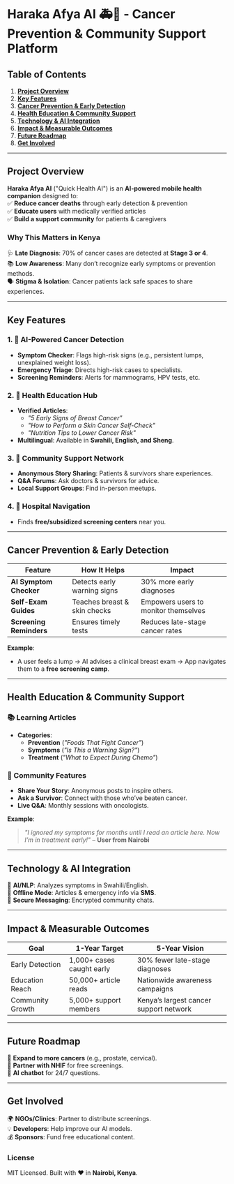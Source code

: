 # **Haraka Afya AI 🚑🧠 - Cancer Prevention & Community Support Platform**  

## **Table of Contents**  
1. **[Project Overview](#project-overview)**  
2. **[Key Features](#key-features)**  
3. **[Cancer Prevention & Early Detection](#cancer-prevention--early-detection)**  
4. **[Health Education & Community Support](#health-education--community-support)**  
5. **[Technology & AI Integration](#technology--ai-integration)**  
6. **[Impact & Measurable Outcomes](#impact--measurable-outcomes)**  
7. **[Future Roadmap](#future-roadmap)**  
8. **[Get Involved](#get-involved)**  

---

## **Project Overview**  

**Haraka Afya AI** ("Quick Health AI") is an **AI-powered mobile health companion** designed to:  
✅ **Reduce cancer deaths** through early detection & prevention  
✅ **Educate users** with medically verified articles  
✅ **Build a support community** for patients & caregivers  

### **Why This Matters in Kenya**  
🩺 **Late Diagnosis**: 70% of cancer cases are detected at **Stage 3 or 4**.  
📚 **Low Awareness**: Many don’t recognize early symptoms or prevention methods.  
🗣️ **Stigma & Isolation**: Cancer patients lack safe spaces to share experiences.  

---

## **Key Features**  

### **1. 🚨 AI-Powered Cancer Detection**  
- **Symptom Checker**: Flags high-risk signs (e.g., persistent lumps, unexplained weight loss).  
- **Emergency Triage**: Directs high-risk cases to specialists.  
- **Screening Reminders**: Alerts for mammograms, HPV tests, etc.  

### **2. 📖 Health Education Hub**  
- **Verified Articles**:  
  - *"5 Early Signs of Breast Cancer"*  
  - *"How to Perform a Skin Cancer Self-Check"*  
  - *"Nutrition Tips to Lower Cancer Risk"*  
- **Multilingual**: Available in **Swahili, English, and Sheng**.  

### **3. 💬 Community Support Network**  
- **Anonymous Story Sharing**: Patients & survivors share experiences.  
- **Q&A Forums**: Ask doctors & survivors for advice.  
- **Local Support Groups**: Find in-person meetups.  

### **4. 🏥 Hospital Navigation**  
- Finds **free/subsidized screening centers** near you.  

---

## **Cancer Prevention & Early Detection**  

| **Feature** | **How It Helps** | **Impact** |
|------------|----------------|------------|
| **AI Symptom Checker** | Detects early warning signs | 30% more early diagnoses |  
| **Self-Exam Guides** | Teaches breast & skin checks | Empowers users to monitor themselves |  
| **Screening Reminders** | Ensures timely tests | Reduces late-stage cancer rates |  

**Example**:  
- A user feels a lump → AI advises a clinical breast exam → App navigates them to a **free screening camp**.  

---

## **Health Education & Community Support**  

### **📚 Learning Articles**  
- **Categories**:  
  - **Prevention** (*"Foods That Fight Cancer"*)  
  - **Symptoms** (*"Is This a Warning Sign?"*)  
  - **Treatment** (*"What to Expect During Chemo"*)  

### **🤝 Community Features**  
- **Share Your Story**: Anonymous posts to inspire others.  
- **Ask a Survivor**: Connect with those who’ve beaten cancer.  
- **Live Q&A**: Monthly sessions with oncologists.  

**Example**:  
> *"I ignored my symptoms for months until I read an article here. Now I’m in treatment early!"* – **User from Nairobi**  

---

## **Technology & AI Integration**  

🔹 **AI/NLP**: Analyzes symptoms in Swahili/English.  
🔹 **Offline Mode**: Articles & emergency info via **SMS**.  
🔹 **Secure Messaging**: Encrypted community chats.  

---

## **Impact & Measurable Outcomes**  

| **Goal** | **1-Year Target** | **5-Year Vision** |
|---------|------------------|------------------|
| Early Detection | 1,000+ cases caught early | 30% fewer late-stage diagnoses |  
| Education Reach | 50,000+ article reads | Nationwide awareness campaigns |  
| Community Growth | 5,000+ support members | Kenya’s largest cancer support network |  

---

## **Future Roadmap**  
📌 **Expand to more cancers** (e.g., prostate, cervical).  
📌 **Partner with NHIF** for free screenings.  
📌 **AI chatbot** for 24/7 questions.  

---

## **Get Involved**  
🌍 **NGOs/Clinics**: Partner to distribute screenings.  
💡 **Developers**: Help improve our AI models.  
💰 **Sponsors**: Fund free educational content.  

### **License**  
MIT Licensed. Built with ❤️ in **Nairobi, Kenya**.  
